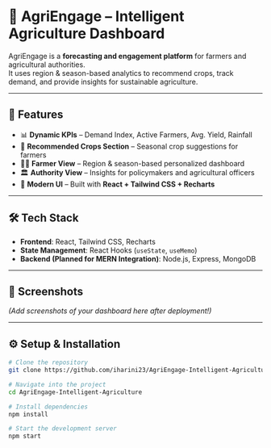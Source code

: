 # 🌱 AgriEngage – Intelligent Agriculture Dashboard

AgriEngage is a **forecasting and engagement platform** for farmers and agricultural authorities.  
It uses region & season-based analytics to recommend crops, track demand, and provide insights for sustainable agriculture.  

---

## 🚀 Features
- 📊 **Dynamic KPIs** – Demand Index, Active Farmers, Avg. Yield, Rainfall  
- 🌾 **Recommended Crops Section** – Seasonal crop suggestions for farmers  
- 👩‍🌾 **Farmer View** – Region & season-based personalized dashboard  
- 🏛️ **Authority View** – Insights for policymakers and agricultural officers  
- 🎨 **Modern UI** – Built with **React + Tailwind CSS + Recharts**  

---

## 🛠️ Tech Stack
- **Frontend**: React, Tailwind CSS, Recharts  
- **State Management**: React Hooks (`useState`, `useMemo`)  
- **Backend (Planned for MERN Integration)**: Node.js, Express, MongoDB  

---

## 📸 Screenshots
*(Add screenshots of your dashboard here after deployment!)*  

---

## ⚙️ Setup & Installation

```bash
# Clone the repository
git clone https://github.com/iharini23/AgriEngage-Intelligent-Agriculture.git

# Navigate into the project
cd AgriEngage-Intelligent-Agriculture

# Install dependencies
npm install

# Start the development server
npm start

